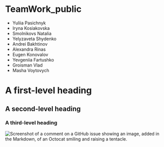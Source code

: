 # TeamWork_public
- Yuliia Pasichnyk
- Iryna Kosiakovska
- Smolnikovs Natalia
- Yelyzaveta Shydenko
- Andrei Bakhtinov
- Alexandra Rinas
- Eugen Konovalov
- Yevgeniia Fartushko
- Groisman Vlad
- Masha Voytovych

# A first-level heading
## A second-level heading
### A third-level heading
![Screenshot of a comment on a GitHub issue showing an image, added in the Markdown, of an Octocat smiling and raising a tentacle.](https://myoctocat.com/assets/images/base-octocat.svg)
